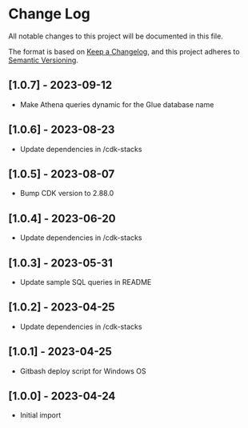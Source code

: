 # Change Log
All notable changes to this project will be documented in this file.

The format is based on [Keep a Changelog](https://keepachangelog.com/en/1.0.0/),
and this project adheres to [Semantic Versioning](https://semver.org/spec/v2.0.0.html).

## [1.0.7] - 2023-09-12
- Make Athena queries dynamic for the Glue database name

## [1.0.6] - 2023-08-23
- Update dependencies in /cdk-stacks

## [1.0.5] - 2023-08-07
- Bump CDK version to 2.88.0

## [1.0.4] - 2023-06-20
- Update dependencies in /cdk-stacks

## [1.0.3] - 2023-05-31
- Update sample SQL queries in README

## [1.0.2] - 2023-04-25
- Update dependencies in /cdk-stacks

## [1.0.1] - 2023-04-25
- Gitbash deploy script for Windows OS

## [1.0.0] - 2023-04-24
- Initial import
